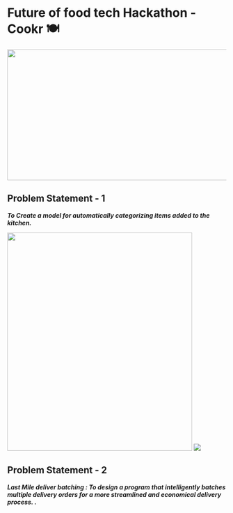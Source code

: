 # **Future of food tech Hackathon - Cookr 🍽️**

<img src= "https://entrackr.com/storage/2023/02/Cookr.jpg" height = 300, width = 850>

## Problem Statement - 1

**_To Create a model for automatically categorizing items added to the kitchen._**


<img src= "https://github.com/prakash2903/Cookr_Hackathon/blob/main/Output/p1_1.PNG" height = 500, width = 425>

<img src= "https://github.com/prakash2903/Cookr_Hackathon/blob/main/Output/p1_2.PNG">


## Problem Statement - 2

**_Last Mile deliver batching :
To design a program that intelligently batches multiple delivery orders for a more streamlined and economical delivery process. ._**

